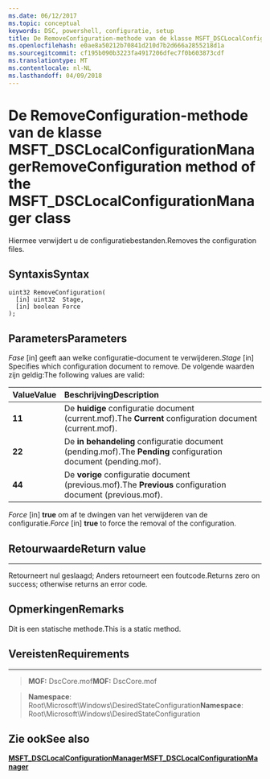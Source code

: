 ```yaml
---
ms.date: 06/12/2017
ms.topic: conceptual
keywords: DSC, powershell, configuratie, setup
title: De RemoveConfiguration-methode van de klasse MSFT_DSCLocalConfigurationManager
ms.openlocfilehash: e0ae8a50212b70841d210d7b2d666a2855218d1a
ms.sourcegitcommit: cf195b090b3223fa4917206dfec7f0b603873cdf
ms.translationtype: MT
ms.contentlocale: nl-NL
ms.lasthandoff: 04/09/2018
---
```

# <a name="removeconfiguration-method-of-the-msftdsclocalconfigurationmanager-class"></a><span data-ttu-id="96401-103">De RemoveConfiguration-methode van de klasse MSFT_DSCLocalConfigurationManager</span><span class="sxs-lookup"><span data-stu-id="96401-103">RemoveConfiguration method of the MSFT_DSCLocalConfigurationManager class</span></span>

<span data-ttu-id="96401-104">Hiermee verwijdert u de configuratiebestanden.</span><span class="sxs-lookup"><span data-stu-id="96401-104">Removes the configuration files.</span></span>

<a name="syntax"></a><span data-ttu-id="96401-105">Syntaxis</span><span class="sxs-lookup"><span data-stu-id="96401-105">Syntax</span></span>
------

```mof
uint32 RemoveConfiguration(
  [in] uint32  Stage,
  [in] boolean Force
);
```

<a name="parameters"></a><span data-ttu-id="96401-106">Parameters</span><span class="sxs-lookup"><span data-stu-id="96401-106">Parameters</span></span>
----------

<span data-ttu-id="96401-107">*Fase* \[in\] geeft aan welke configuratie-document te verwijderen.</span><span class="sxs-lookup"><span data-stu-id="96401-107">*Stage* \[in\] Specifies which configuration document to remove.</span></span> <span data-ttu-id="96401-108">De volgende waarden zijn geldig:</span><span class="sxs-lookup"><span data-stu-id="96401-108">The following values are valid:</span></span>

|<span data-ttu-id="96401-109">Value</span><span class="sxs-lookup"><span data-stu-id="96401-109">Value</span></span> |<span data-ttu-id="96401-110">Beschrijving</span><span class="sxs-lookup"><span data-stu-id="96401-110">Description</span></span> |
|:--- |:---|
|<span data-ttu-id="96401-111">**1**</span><span class="sxs-lookup"><span data-stu-id="96401-111">**1**</span></span> | <span data-ttu-id="96401-112">De **huidige** configuratie document (current.mof).</span><span class="sxs-lookup"><span data-stu-id="96401-112">The **Current** configuration document (current.mof).</span></span> |
|<span data-ttu-id="96401-113">**2**</span><span class="sxs-lookup"><span data-stu-id="96401-113">**2**</span></span> | <span data-ttu-id="96401-114">De **in behandeling** configuratie document (pending.mof).</span><span class="sxs-lookup"><span data-stu-id="96401-114">The **Pending** configuration document (pending.mof).</span></span>  |
|<span data-ttu-id="96401-115">**4**</span><span class="sxs-lookup"><span data-stu-id="96401-115">**4**</span></span> | <span data-ttu-id="96401-116">De **vorige** configuratie document (previous.mof).</span><span class="sxs-lookup"><span data-stu-id="96401-116">The **Previous** configuration document (previous.mof).</span></span> |

<span data-ttu-id="96401-117">*Force* \[in\] **true** om af te dwingen van het verwijderen van de configuratie.</span><span class="sxs-lookup"><span data-stu-id="96401-117">*Force* \[in\] **true** to force the removal of the configuration.</span></span>

## <a name="return-value"></a><span data-ttu-id="96401-118">Retourwaarde</span><span class="sxs-lookup"><span data-stu-id="96401-118">Return value</span></span>
------------

<span data-ttu-id="96401-119">Retourneert nul geslaagd; Anders retourneert een foutcode.</span><span class="sxs-lookup"><span data-stu-id="96401-119">Returns zero on success; otherwise returns an error code.</span></span>

## <a name="remarks"></a><span data-ttu-id="96401-120">Opmerkingen</span><span class="sxs-lookup"><span data-stu-id="96401-120">Remarks</span></span>

<span data-ttu-id="96401-121">Dit is een statische methode.</span><span class="sxs-lookup"><span data-stu-id="96401-121">This is a static method.</span></span>

## <a name="requirements"></a><span data-ttu-id="96401-122">Vereisten</span><span class="sxs-lookup"><span data-stu-id="96401-122">Requirements</span></span>
------------
><span data-ttu-id="96401-123">**MOF:** DscCore.mof</span><span class="sxs-lookup"><span data-stu-id="96401-123">**MOF:** DscCore.mof</span></span>

><span data-ttu-id="96401-124">**Namespace**: Root\Microsoft\Windows\DesiredStateConfiguration</span><span class="sxs-lookup"><span data-stu-id="96401-124">**Namespace**: Root\Microsoft\Windows\DesiredStateConfiguration</span></span>


## <a name="see-also"></a><span data-ttu-id="96401-125">Zie ook</span><span class="sxs-lookup"><span data-stu-id="96401-125">See also</span></span>


[<span data-ttu-id="96401-126">**MSFT_DSCLocalConfigurationManager**</span><span class="sxs-lookup"><span data-stu-id="96401-126">**MSFT_DSCLocalConfigurationManager**</span></span>](msft-dsclocalconfigurationmanager.md)